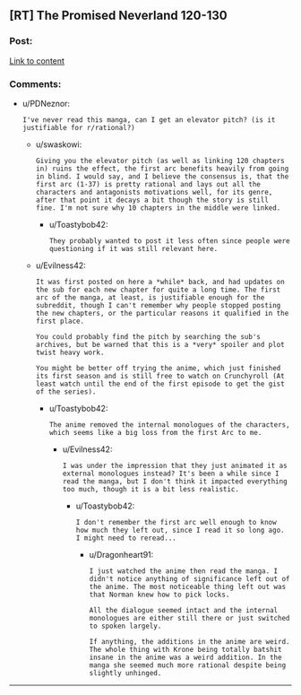 ## [RT] The Promised Neverland 120-130

### Post:

[Link to content](https://readms.net/r/neverland/120/5630/1)

### Comments:

- u/PDNeznor:
  ```
  I've never read this manga, can I get an elevator pitch? (is it justifiable for r/rational?)
  ```

  - u/swaskowi:
    ```
    Giving you the elevator pitch (as well as linking 120 chapters in) ruins the effect, the first arc benefits heavily from going in blind. I would say, and I believe the consensus is, that the first arc (1-37) is pretty rational and lays out all the characters and antagonists motivations well, for its genre, after that point it decays a bit though the story is still fine. I'm not sure why 10 chapters in the middle were linked.
    ```

    - u/Toastybob42:
      ```
      They probably wanted to post it less often since people were questioning if it was still relevant here.
      ```

  - u/Evilness42:
    ```
    It was first posted on here a *while* back, and had updates on the sub for each new chapter for quite a long time. The first arc of the manga, at least, is justifiable enough for the subreddit, though I can't remember why people stopped posting the new chapters, or the particular reasons it qualified in the first place.

    You could probably find the pitch by searching the sub's archives, but be warned that this is a *very* spoiler and plot twist heavy work. 

    You might be better off trying the anime, which just finished its first season and is still free to watch on Crunchyroll (At least watch until the end of the first episode to get the gist of the series).
    ```

    - u/Toastybob42:
      ```
      The anime removed the internal monologues of the characters, which seems like a big loss from the first Arc to me.
      ```

      - u/Evilness42:
        ```
        I was under the impression that they just animated it as external monologues instead? It's been a while since I read the manga, but I don't think it impacted everything too much, though it is a bit less realistic.
        ```

        - u/Toastybob42:
          ```
          I don't remember the first arc well enough to know how much they left out, since I read it so long ago. I might need to reread...
          ```

          - u/Dragonheart91:
            ```
            I just watched the anime then read the manga. I didn't notice anything of significance left out of the anime. The most noticeable thing left out was that Norman knew how to pick locks.

            All the dialogue seemed intact and the internal monologues are either still there or just switched to spoken largely.

            If anything, the additions in the anime are weird. The whole thing with Krone being totally batshit insane in the anime was a weird addition. In the manga she seemed much more rational despite being slightly unhinged.
            ```

---

